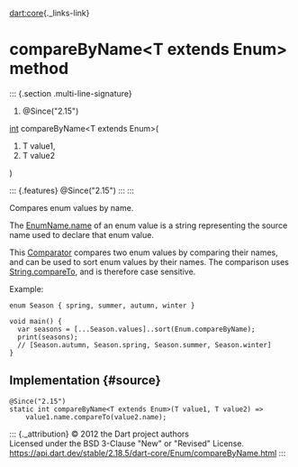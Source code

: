 [dart:core](../../dart-core/dart-core-library){._links-link}

compareByName\<T extends Enum\> method
======================================

::: {.section .multi-line-signature}
<div>

1.  \@Since(\"2.15\")

</div>

[int](../int-class) compareByName\<T extends Enum\>(

1.  T value1,
2.  T value2

)

::: {.features}
\@Since(\"2.15\")
:::
:::

Compares enum values by name.

The [EnumName.name](../enumname/name) of an enum value is a string
representing the source name used to declare that enum value.

This [Comparator](../comparator) compares two enum values by comparing
their names, and can be used to sort enum values by their names. The
comparison uses [String.compareTo](../string/compareto), and is
therefore case sensitive.

Example:

``` {.language-dart data-language="dart"}
enum Season { spring, summer, autumn, winter }

void main() {
  var seasons = [...Season.values]..sort(Enum.compareByName);
  print(seasons);
  // [Season.autumn, Season.spring, Season.summer, Season.winter]
}
```

Implementation {#source}
--------------

``` {.language-dart data-language="dart"}
@Since("2.15")
static int compareByName<T extends Enum>(T value1, T value2) =>
    value1.name.compareTo(value2.name);
```

::: {._attribution}
© 2012 the Dart project authors\
Licensed under the BSD 3-Clause \"New\" or \"Revised\" License.\
<https://api.dart.dev/stable/2.18.5/dart-core/Enum/compareByName.html>
:::
